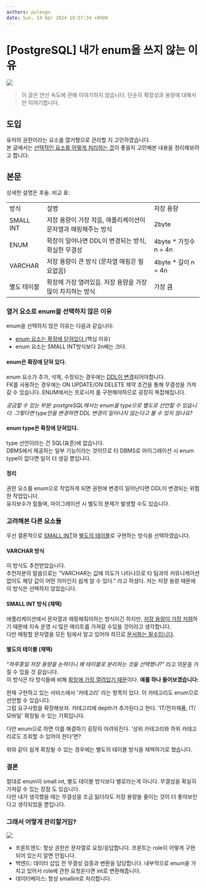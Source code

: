 ```yaml
---
authors: puleugo
date: Sun, 14 Apr 2024 18:57:34 +0900
---
```


# [PostgreSQL] 내가 enum을 쓰지 않는 이유

![](https://blog.kakaocdn.net/dn/nNxmE/btsGDBdfGoo/2kIYr04JXkeJ43mfddrDjK/img.png)

> 이 글은 연산 속도에 관해 이야기하지 않습니다. 단순히 확장성과 용량에 대해서만 이야기합니다.

## 도입

유저의 권한이라는 요소를 열거형으로 관리할 지 고민하였습니다.  
본 글에서는 <u>선택적인 요소를 어떻게 처리하는 것</u>이 좋을지 고민해본 내용을 정리해보려고 합니다.

## 본문

상세한 설명은 후술. 비교 표:

||||
|---|---|---|
|방식|설명|저장 용량|
|SMALL INT|저장 용량이 가장 작음, 애플리케이션이 문자열과 매핑해주는 방식|2byte|
|ENUM|확장이 일어나면 DDL이 변경되는 방식, 확실한 무결성|4byte \* 가짓수 n = 4n|
|VARCHAR|저장 용량이 큰 방식 (문자열 매핑은 필요없음)|4byte \* 길이 n = 4n|
|별도 테이블|확장에 가장 열려있음. 저장 용량을 가장 많이 차지하는 방식|가장 큼|

### 열거 요소로 enum을 선택하지 않은 이유

enum을 선택하지 않은 이유는 다음과 같습니다:

* <u>enum 요소는 확장에 닫혀있다.</u>(핵심 이유)
* enum 요소는 SMALL INT방식보다 2n배는 크다.

#### enum은 확장에 닫혀 있다.

enum 요소가 추가, 삭제, 수정되는 경우에는 <u>DDL이 변경</u>되어야합니다.  
FK를 사용하는 경우에는 ON UPDATE/ON DELETE 제약 조건을 통해 무결성을 가져갈 수 있습니다. ENUM에서는 프로시저 를 구현해야하므로 굉장히 복잡해집니다.

*궁금할 수 있는 부분: postgreSQL에서는 enum을 type으로 별도로 선언할 수 있습니다. 그렇다면 type만을 변경하면 DDL 변경이 일어나지 않는다고 볼 수 있지 않나요?*

#### enum type은 확장에 닫혀있다.

type 선언이라는 건 SQL(표준)에 없습니다.  
DBMS에서 제공하는 일부 기능이라는 것이므로 타 DBMS로 마이그레이션 시 enum type이 없다면 일이 더 생길 뿐입니다.

#### 정리

권한 요소를 enum으로 작업하게 되면 권한에 변경이 일어난다면 DDL이 변경되는 위험한 작업입니다.  
유지보수가 힘들며, 마이그레이션 시 별도의 문제가 발생할 수도 있습니다.

### 고려해본 다른 요소들

우선 결론적으로 <u>SMALL INT</u>와 <u>별도의 테이블</u>로 구현하는 방식을 선택하였습니다.

#### VARCHAR 방식

이 방식도 추천받았습니다.  
추천자분의 말씀으로는 "VARCHAR는 값에 의도가 나타나므로 타 팀과의 커뮤니케이션 없이도 해당 값이 어떤 의미인지 쉽게 알 수 있다." 라고 하셨다. 저는 저장 용량 때문에 이 방식은 선택하지 않았습니다.

#### SMALL INT 방식 (채택)

애플리케이션에서 문자열과 매핑해줘야하는 방식이긴 하지만, <u>저장 용량이 가장 저렴</u>하기 때문에 지속 운영 시 많은 메리트를 가져갈 수있을 것이라고 생각합니다.  
다만 매핑할 문자열을 모든 팀에서 알고 있어야 하므로 <u>문서화는 필수입니다</u>.

#### 별도의 테이블 (채택)

*"하루종일 저장 용량을 논하더니 왜 테이블로 분리하는 것을 선택했냐?"* 라고 의문을 가질 수 있을 것 같습니다.  
이 방식은 타 방식들에 비해 <u>확장에 가장 열려있기 때문</u>이다. **예를 하나 들어보겠습니다:**

현재 구현하고 있는 서비스에서 '카테고리' 라는 항목이 있다. 이 카테고리도 enum으로 선언할 수 있습니다.  
그럼 요구사항을 확장해보자. 카테고리에 depth가 추가된다고 한다. 'IT/전자제품, IT/모바일' 확장될 수 있는 기획입니다.

다만 enum으로 하면 이를 해결하기 굉장히 어려워진다. '상위 카테고리와 하위 카테고리로도 조회할 수 있어야 한다'면?

위와 같이 쉽게 확장될 수 있는 경우에는 별도의 테이블 방식을 채택하기로 했습니다.

### 결론

절대로 enum이 small int, 별도 테이블 방식보다 별로라는게 아니다. 무결성을 확실히 가져갈 수 있는 장점 도 있습니다.  
다만 내가 생각했을 때는 무결성을 조금 잃더라도 저장 용량을 줄이는 것이 더 좋아보인다고 생각되었을 뿐입니다.

### 그래서 어떻게 관리할거임?

![](https://blog.kakaocdn.net/dn/ctZfoK/btsGC3uisbt/XTMBHveKC3KMzYTCrIkUp0/img.png)

* 프론트엔드: 항상 권한은 문자열로 요청/응답합니다. 프론트는 role이 어떻게 구현되어 있는지 알면 안됩니다.
* 백엔드: 데이터 삽입 전 무결성 검증과 변환을 담당합니다. 내부적으로 enum을 가지고 있어서 role에 관한 요청온다면 int로 변환해줍니다.
* 데이터베이스: 항상 smallint로 처리합니다.

